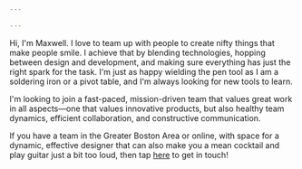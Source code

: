 ```yaml
---

---
```

Hi, I'm Maxwell. I love to team up with people to create nifty things that make people smile. I achieve that by blending technologies, hopping between design and development, and making sure everything has just the right spark for the task. I'm just as happy wielding the pen tool as I am a soldering iron or a pivot table, and I'm always looking for new tools to learn.

I'm looking to join a fast-paced, mission-driven team that values great work in all aspects—one that values innovative products, but also healthy team dynamics, efficient collaboration, and constructive communication.

If you have a team in the Greater Boston Area or online, with space for a dynamic, effective designer that can also make you a mean cocktail and play guitar just a bit too loud, then tap <a href="https://www.linkedin.com/in/maxwell-benman/" class="highlight">here</a> to get in touch!
